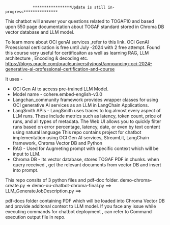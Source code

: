                 *****************Update is still in-progress***************
This chatbot will answer your questions related to TOGAF10 and based upon 550 page documentation about TOGAF standard stored in Chroma DB vector database and LLM model.

To learn more about OCI genAI services ,refer to this link. OCI GenAI Proessional certiication is free until July -2024 with 2 free attempt.
Found this course very useful for certificaiton as well as learning RAG, LLM architecture , Encoding & decoding etc.
https://blogs.oracle.com/oracleuniversity/post/announcing-oci-2024-generative-ai-professional-certification-and-course

It uses -
- OCI Gen AI to access pre-trained LLM Model.
- Model name - cohere.embed-english-v3.0
- Langchan_community framework provides wrapper classes for  using OCI generative AI services as an LLM in LangChain Applications.
- LangSmith APIs - LangSmith uses traces to log almost every aspect of LLM runs. These include metrics such as latency, token count, price of runs, and all types of metadata. The Web 
                   UI allows you to quickly filter runs based on error percentage, latency, date, or even by text content using natural language
                   This repo contains project for chatbot implementation using OCI Gen AI services, StreamLit, LangChain framework, Chroma Vector DB and Python
- RAG - Used for Augmeting prompt with specific context which will be input to LLM.
- Chroma DB - Its vector database, stores TOGAF PDF in chunks. when query received , get the relevant documents from vector DB and insert into prompt.
  
This repo consits of 3 python files and pdf-doc folder. 
demo-chroma-create.py => 
demo-ou-chatbot-chroma-final.py ==>
LLM_GenerateJobDescription.py ==>

pdf-docs folder containing PDF which will be loaded into Chroma Vector DB and provide additonal context to LLM model.
If you face any issue while executing commands for chatbot deployment , can refer to Command execution output file in repo.
